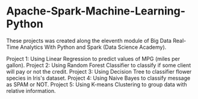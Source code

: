 # Apache-Spark-Machine-Learning-Python
These projects was created along the eleventh module of Big Data Real-Time Analytics With Python and Spark (Data Science Academy).

Project 1: Using Linear Regression to predict values of MPG (miles per gallon).
Project 2: Using Random Forest Classifier to classify if some client will pay or not the credit.
Project 3: Using Decision Tree to classifier flower species in Iris's dataset.
Project 4: Using Naive Bayes to classify message as SPAM or NOT.
Project 5: Using K-means Clustering to group data with relative information.
